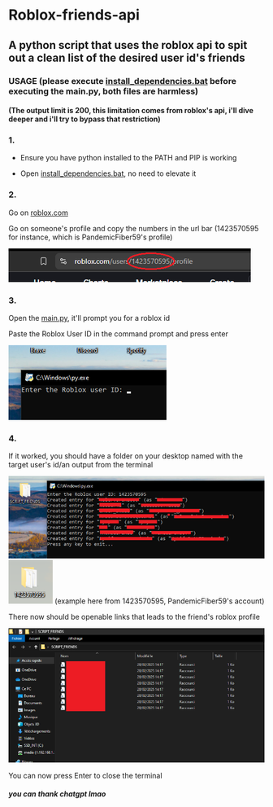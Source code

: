 # Roblox-friends-api
## A python script that uses the roblox api to spit out a clean list of the desired user id's friends

### USAGE (please execute [install_dependencies.bat](https://github.com/PandoffYT/Roblox-friends-api/blob/main/install_dependencies.bat) before executing the main.py, both files are harmless)
#### (The output limit is 200, this limitation comes from roblox's api, i'll dive deeper and i'll try to bypass that restriction)

### 1.

- Ensure you have python installed to the PATH and PIP is working

- Open [install_dependencies.bat](https://github.com/PandoffYT/Roblox-friends-api/blob/main/install_dependencies.bat), no need to elevate it

### 2.

Go on [roblox.com](https://roblox.com)

Go on someone's profile and copy the numbers in the url bar (1423570595 for instance, which is PandemicFiber59's profile)

![Copy the numbers in the url](./images/url.png)

### 3.

Open the [main.py](https://github.com/PandoffYT/Roblox-friends-api/blob/main/main.py), it'll prompt you for a roblox id

Paste the Roblox User ID in the command prompt and press enter
    
![Prompt for ID](./images/promptforid.png)

### 4.

If it worked, you should have a folder on your desktop named with the target user's id/an output from the terminal

![Output from the terminal](./images/output.png)
![Output from the terminal](./images/folderid.png)
(example here from 1423570595, PandemicFiber59's account)

There now should be openable links that leads to the friend's roblox profile

![The folder should look like that](./images/folder.png)

You can now press Enter to close the terminal
    



##### you can thank chatgpt lmao
